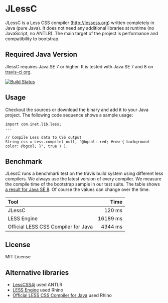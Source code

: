 JLessC
======

JLessC is a Less CSS compiler (http://lesscss.org) written completely in Java (pure Java). It does not need any additional libraries at runtime (no JavaScript, no ANTLR). The main target of the project is performance and compatibility to bootstrap.

Required Java Version
----
JlessC requires Java SE 7 or higher. It is tested with Java SE 7 and 8 on <a href="https://travis-ci.org/i-net-software/jlessc">travis-ci.org</a>. 

[![Build Status](https://travis-ci.org/i-net-software/jlessc.svg)](https://travis-ci.org/i-net-software/jlessc)

Usage
----
Checkout the sources or download the binary and add it to your Java project. The following code sequence shows a sample usage:

    import com.inet.lib.less;
    ...
    
    // Compile Less data to CSS output
    String css = Less.compile( null, "@bgcol: red; #row { background-color: @bgcol; }", true ) );

Benchmark
----
JLessC runs a benchmark test on the travis build system using different less compilers. We always use the latest version of every compiler. We measure the compile time of the bootstrap sample in our test suite. The table shows <a href="https://travis-ci.org/i-net-software/jlessc/jobs/57053125">a result for Java SE 8</a>. Of course the values can change over the time.

| Tool                                |     Time |
| :---------------------------------- | --------:|
| JLessC                              |   120 ms |
| LESS Engine                         | 16189 ms |
| Official LESS CSS Compiler for Java |  4344 ms |

License
----
MIT License

Alternative libraries
----
+ <a href="https://github.com/localmatters/lesscss4j">LessCSS4j</a> used ANTLR
+ <a href="https://github.com/asual/lesscss-engine">LESS Engine</a> used Rhino
+ <a href="https://github.com/marceloverdijk/lesscss-java">Official LESS CSS Compiler for Java</a> used Rhino
